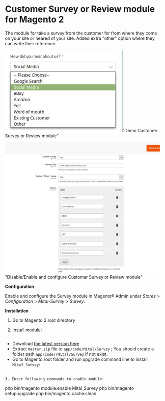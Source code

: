 # Customer Survey or Review module for Magento 2

The module for take a survey from the customer for from where they come on your site or heared of your site. Added extra "other" option where they can write their reference.


![Demo Customer Survey or Review module](https://github.com/mitaldeveloper/magneto2-survey-checkout/blob/master/Survey/survey-frontend.jpg?raw=true)"Demo Customer Survey or Review module"

![Disable/Enable and configure Customer Survey or Review module](https://github.com/mitaldeveloper/magneto2-survey-checkout/blob/master/Survey/survey-admin-setting.png?raw=true)"Disable/Enable and configure Customer Survey or Review module"

**Configuration**

 Enable and configure the Survey module in Magento® Admin under *Stores* >
   *Configuration* > *Mital-Survey* > *Survey*.
   
   
    

 **Installation**

1. Go to Magento 2 root directory

2. Install module:

   ```

- Download [the latest version here](https://github.com/mitaldeveloper/magneto2-survey-review/archive/main.zip) 
- Extract `master.zip` file to `app/code/Mital/Survey` ; You should create a folder path `app/code//Mital/Survey` if not exist.
- Go to Magento root folder and run upgrade command line to install `Mital_Survey`:

```

3. Enter following commands to enable module:

   ```
   php bin/magento module:enable Mital_Survey
   php bin/magento setup:upgrade
   php bin/magento cache:clean
   ```
 



